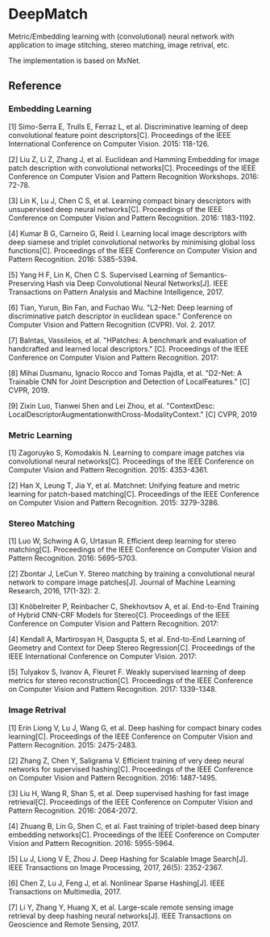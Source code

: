 # DeepMatch
Metric/Embedding learning with (convolutional) neural network with application to image stitching, stereo matching, image retrival, etc.

The implementation is based on MxNet.

## Reference

### Embedding Learning
 
[1] Simo-Serra E, Trulls E, Ferraz L, et al. Discriminative learning of deep convolutional feature point descriptors[C]. Proceedings of the IEEE International Conference on Computer Vision. 2015: 118-126.

[2] Liu Z, Li Z, Zhang J, et al. Euclidean and Hamming Embedding for image patch description with convolutional networks[C]. Proceedings of the IEEE Conference on Computer Vision and Pattern Recognition Workshops. 2016: 72-78.

[3] Lin K, Lu J, Chen C S, et al. Learning compact binary descriptors with unsupervised deep neural networks[C]. Proceedings of the IEEE Conference on Computer Vision and Pattern Recognition. 2016: 1183-1192.

[4] Kumar B G, Carneiro G, Reid I. Learning local image descriptors with deep siamese and triplet convolutional networks by minimising global loss functions[C]. Proceedings of the IEEE Conference on Computer Vision and Pattern Recognition. 2016: 5385-5394.

[5] Yang H F, Lin K, Chen C S. Supervised Learning of Semantics-Preserving Hash via Deep Convolutional Neural Networks[J]. IEEE Transactions on Pattern Analysis and Machine Intelligence, 2017.

[6] Tian, Yurun, Bin Fan, and Fuchao Wu. "L2-Net: Deep learning of discriminative patch descriptor in euclidean space." Conference on Computer Vision and Pattern Recognition (CVPR). Vol. 2. 2017.

[7] Balntas, Vassileios, et al. "HPatches: A benchmark and evaluation of handcrafted and learned local descriptors." [C]. Proceedings of the IEEE Conference on Computer Vision and Pattern Recognition. 2017: 

[8] Mihai Dusmanu, Ignacio Rocco and Tomas Pajdla, et al. "D2-Net: A Trainable CNN for Joint Description and Detection of LocalFeatures." [C] CVPR, 2019.

[9] Zixin Luo, Tianwei Shen and Lei Zhou, et al. "ContextDesc: LocalDescriptorAugmentationwithCross-ModalityContext." [C] CVPR, 2019


### Metric Learning

[1] Zagoruyko S, Komodakis N. Learning to compare image patches via convolutional neural networks[C]. Proceedings of the IEEE Conference on Computer Vision and Pattern Recognition. 2015: 4353-4361.

[2] Han X, Leung T, Jia Y, et al. Matchnet: Unifying feature and metric learning for patch-based matching[C]. Proceedings of the IEEE Conference on Computer Vision and Pattern Recognition. 2015: 3279-3286.

### Stereo Matching

[1] Luo W, Schwing A G, Urtasun R. Efficient deep learning for stereo matching[C]. Proceedings of the IEEE Conference on Computer Vision and Pattern Recognition. 2016: 5695-5703.

[2] Zbontar J, LeCun Y. Stereo matching by training a convolutional neural network to compare image patches[J]. Journal of Machine Learning Research, 2016, 17(1-32): 2.

[3] Knöbelreiter P, Reinbacher C, Shekhovtsov A, et al. End-to-End Training of Hybrid CNN-CRF Models for Stereo[C]. Proceedings of the IEEE Conference on Computer Vision and Pattern Recognition. 2017:

[4] Kendall A, Martirosyan H, Dasgupta S, et al. End-to-End Learning of Geometry and Context for Deep Stereo Regression[C]. Proceedings of the IEEE International Conference on Computer Vision. 2017:

[5] Tulyakov S, Ivanov A, Fleuret F. Weakly supervised learning of deep metrics for stereo reconstruction[C]. Proceedings of the IEEE Conference on Computer Vision and Pattern Recognition. 2017: 1339-1348.

### Image Retrival

[1] Erin Liong V, Lu J, Wang G, et al. Deep hashing for compact binary codes learning[C]. Proceedings of the IEEE Conference on Computer Vision and Pattern Recognition. 2015: 2475-2483.

[2] Zhang Z, Chen Y, Saligrama V. Efficient training of very deep neural networks for supervised hashing[C]. Proceedings of the IEEE Conference on Computer Vision and Pattern Recognition. 2016: 1487-1495.

[3] Liu H, Wang R, Shan S, et al. Deep supervised hashing for fast image retrieval[C]. Proceedings of the IEEE Conference on Computer Vision and Pattern Recognition. 2016: 2064-2072.

[4] Zhuang B, Lin G, Shen C, et al. Fast training of triplet-based deep binary embedding networks[C]. Proceedings of the IEEE Conference on Computer Vision and Pattern Recognition. 2016: 5955-5964.

[5] Lu J, Liong V E, Zhou J. Deep Hashing for Scalable Image Search[J]. IEEE Transactions on Image Processing, 2017, 26(5): 2352-2367.

[6] Chen Z, Lu J, Feng J, et al. Nonlinear Sparse Hashing[J]. IEEE Transactions on Multimedia, 2017.

[7] Li Y, Zhang Y, Huang X, et al. Large-scale remote sensing image retrieval by deep hashing neural networks[J]. IEEE Transactions on Geoscience and Remote Sensing, 2017.



